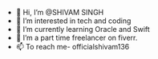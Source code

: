 - 👋 Hi, I’m @SHIVAM SINGH
- 👀 I’m interested in tech and coding
- 🌱 I’m currently learning Oracle and Swift
- 💞️ I’m a part time freelancer on fiverr.
- 📫 To reach me- officialshivam136

<!---
Officialshivam136/Officialshivam136 is a ✨ special ✨ repository because its `README.md` (this file) appears on your GitHub profile.
You can click the Preview link to take a look at your changes.
--->
